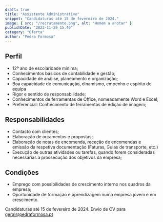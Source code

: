 ```yaml
---
draft: true
title: "Assistente Administrativo"
snippet: "Candidaturas até 15 de fevereiro de 2024."
image: { src: "/recrutamento.png", alt: "Homem a anotar" }
publishDate: "2023-11-29 15:40"
category: "Oferta"
author: "Pedra Formosa"
---
```


## Perfil

- 12º ano de escolaridade mínima;
- Conhecimentos básicos de contabilidade e gestão;
- Capacidade de análise, planeamento e organização;
- Boa capacidade de comunicação, dinamismo, empenho e espírito de equipa
- Rigor e sentido de responsabilidade;
- Conhecimentos de ferramentas de Office, nomeadamente Word e Excel;
- Preferencial: Conhecimento de ferramentas de edição de imagem;

## Responsabilidades

- Contacto com clientes;
- Elaboração de orçamentos e propostas;
- Elaboração de notas de encomenda, receção de encomendas e emissão da respetiva documentação (Faturas, Guias de transporte, etc.)
- Execução de outras atividades ou tarefas, quando forem consideradas necessárias à prossecução dos objetivos da empresa;

## Condições

- Emprego com possibilidades de crescimento interno nos quadros da empresa;
- Oportunidade de formação e aprendizagem numa empresa jovem e em crescimento.

Candidaturas até 15 de fevereiro de 2024.
Envio de CV para geral@pedraformosa.pt
